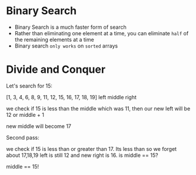 # Binary Search

- Binary Search is a much faster form of search
- Rather than eliminating one element at a time, you can eliminate `half` of the remaining elements at a time
- Binary search `only works` on `sorted` arrays

# Divide and Conquer

Let's search for 15:

[1, 3, 4, 6, 8, 9, 11, 12, 15, 16, 17, 18, 19]
left             middle                    right

we check if 15 is less than the middle which was 11, then our new left will be 12 or middle + 1

new middle will become 17

Second pass:

we check if 15 is less than or greater than 17. Its less than so we forget about 17,18,19
left is still 12 and new right is 16.
is middle == 15?

middle == 15!